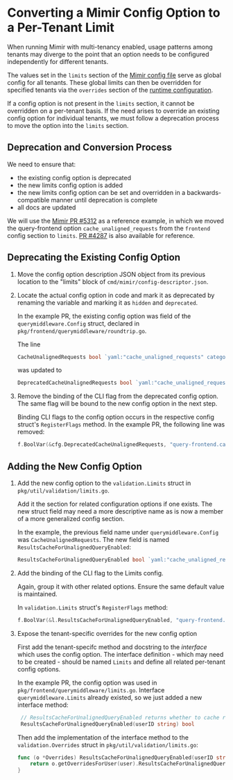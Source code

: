 # Converting a Mimir Config Option to a Per-Tenant Limit

When running Mimir with multi-tenancy enabled, usage patterns among tenants may diverge to the point that an option needs to be configured independently for different tenants.

The values set in the `limits` section of the [Mimir config file](https://grafana.com/docs/mimir/latest/references/configuration-parameters/#limits) serve as global config for all tenants.
These global limits can then be overridden for specified tenants via the `overrides` section of the [runtime configuration](https://grafana.com/docs/mimir/latest/configure/about-runtime-configuration/#runtime-configuration-of-per-tenant-limits).

If a config option is not present in the `limits` section, it cannot be overridden on a per-tenant basis.
If the need arises to override an existing config option for individual tenants, we must follow a deprecation process to move the option into the `limits` section.

## Deprecation and Conversion Process

We need to ensure that:

- the existing config option is deprecated
- the new limits config option is added
- the new limits config option can be set and overridden in a backwards-compatible manner until deprecation is complete
- all docs are updated

We will use the [Mimir PR #5312](https://github.com/grafana/mimir/pull/5312) as a reference example, in which we moved the query-frontend option `cache_unaligned_requests` from the `frontend` config section to `limits`.
[PR #4287](https://github.com/grafana/mimir/pull/4287) is also available for reference.

## Deprecating the Existing Config Option

1. Move the config option description JSON object from its previous location to the "limits" block of `cmd/mimir/config-descriptor.json`.

2. Locate the actual config option in code and mark it as deprecated by renaming the variable and marking it as `hidden` and `deprecated`.

    In the example PR, the existing config option was field of the `querymiddleware.Config` struct, declared in `pkg/frontend/querymiddleware/roundtrip.go`.

    The line
    ```go
    CacheUnalignedRequests bool `yaml:"cache_unaligned_requests" category:"advanced"`
    ```
    was updated to
    ```go
    DeprecatedCacheUnalignedRequests bool `yaml:"cache_unaligned_requests" category:"advanced" doc:"hidden"` // Deprecated: Deprecated in Mimir 2.10.0, remove in Mimir 2.12.0 (https://github.com/grafana/mimir/issues/5253)
    ```

3. Remove the binding of the CLI flag from the deprecated config option.
    The same flag will be bound to the new config option in the next step.

    Binding CLI flags to the config option occurs in the respective config struct's `RegisterFlags` method.
    In the example PR, the following line was removed:
    ```go
    f.BoolVar(&cfg.DeprecatedCacheUnalignedRequests, "query-frontend.cache-unaligned-requests", false, "Cache requests that are not step-aligned.")
    ```

## Adding the New Config Option

1. Add the new config option to the `validation.Limits` struct in `pkg/util/validation/limits.go`.

    Add it the section for related configuration options if one exists.
    The new struct field may need a more descriptive name as is now a member of a more generalized config section.

    In the example, the previous field name under `querymiddleware.Config` was `CacheUnalignedRequests`.
    The new field is named `ResultsCacheForUnalignedQueryEnabled`:

    ```go
    ResultsCacheForUnalignedQueryEnabled bool `yaml:"cache_unaligned_requests" json:"cache_unaligned_requests" category:"advanced"`
    ```

2. Add the binding of the CLI flag to the Limits config.

    Again, group it with other related options.
    Ensure the same default value is maintained.

    In `validation.Limits` struct's `RegisterFlags` method:
    ```go
    f.BoolVar(&l.ResultsCacheForUnalignedQueryEnabled, "query-frontend.cache-unaligned-requests", false, "Cache requests that are not step-aligned.")
    ```

3. Expose the tenant-specific overrides for the new config option

    First add the tenant-specifc method and docstring to the *interface* which uses the config option.
    The interface definition - which may need to be created - should be named `Limits` and define all related per-tenant config options.

    In the example PR, the config option was used in `pkg/frontend/querymiddleware/limits.go`.
    Interface `querymiddleware.Limits` already existed, so we just added a new interface method:

   ```go
    // ResultsCacheForUnalignedQueryEnabled returns whether to cache results for queries that are not step-aligned
    ResultsCacheForUnalignedQueryEnabled(userID string) bool
    ```

    Then add the implementation of the interface method to the `validation.Overrides` struct in `pkg/util/validation/limits.go`:
    ```go
    func (o *Overrides) ResultsCacheForUnalignedQueryEnabled(userID string) bool {
        return o.getOverridesForUser(user).ResultsCacheForUnalignedQueryEnabled
    }
    ```